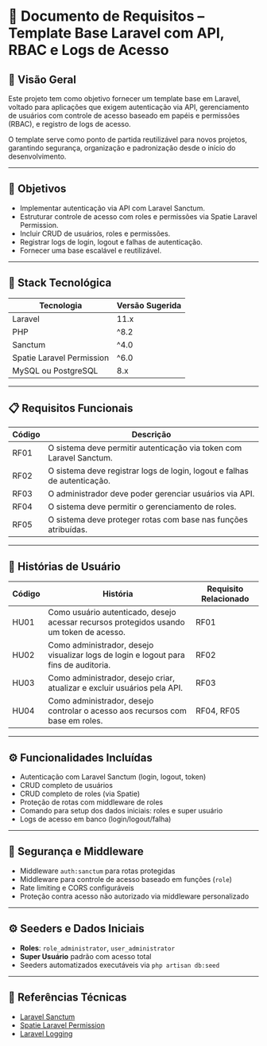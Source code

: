 # 📄 Documento de Requisitos – Template Base Laravel com API, RBAC e Logs de Acesso

## 📘 Visão Geral
Este projeto tem como objetivo fornecer um template base em Laravel, voltado para aplicações que exigem autenticação via API, gerenciamento de usuários com controle de acesso baseado em papéis e permissões (RBAC), e registro de logs de acesso.

O template serve como ponto de partida reutilizável para novos projetos, garantindo segurança, organização e padronização desde o início do desenvolvimento.

---

## 🎯 Objetivos

- Implementar autenticação via API com Laravel Sanctum.
- Estruturar controle de acesso com roles e permissões via Spatie Laravel Permission.
- Incluir CRUD de usuários, roles e permissões.
- Registrar logs de login, logout e falhas de autenticação.
- Fornecer uma base escalável e reutilizável.

---

## 🧱 Stack Tecnológica

| Tecnologia                 | Versão Sugerida |
|---------------------------|------------------|
| Laravel                   | 11.x             |
| PHP                       | ^8.2             |
| Sanctum                   | ^4.0             |
| Spatie Laravel Permission | ^6.0             |
| MySQL ou PostgreSQL       | 8.x              |

---

## 📋 Requisitos Funcionais

| Código | Descrição                                                                |
|--------|--------------------------------------------------------------------------|
| RF01   | O sistema deve permitir autenticação via token com Laravel Sanctum.      |
| RF02   | O sistema deve registrar logs de login, logout e falhas de autenticação. |
| RF03   | O administrador deve poder gerenciar usuários via API.                   |
| RF04   | O sistema deve permitir o gerenciamento de roles.                        |
| RF05   | O sistema deve proteger rotas com base nas funções atribuídas.           |

---

## 👥 Histórias de Usuário

| Código | História                                                                                | Requisito Relacionado |
|--------|-----------------------------------------------------------------------------------------|------------------------|
| HU01   | Como usuário autenticado, desejo acessar recursos protegidos usando um token de acesso. | RF01                   |
| HU02   | Como administrador, desejo visualizar logs de login e logout para fins de auditoria.    | RF02                   |
| HU03   | Como administrador, desejo criar, atualizar e excluir usuários pela API.                | RF03                   |
| HU04   | Como administrador, desejo controlar o acesso aos recursos com base em roles.           | RF04, RF05             |

---

## ⚙️ Funcionalidades Incluídas

- Autenticação com Laravel Sanctum (login, logout, token)
- CRUD completo de usuários
- CRUD completo de roles (via Spatie)
- Proteção de rotas com middleware de roles
- Comando para setup dos dados iniciais: roles e super usuário
- Logs de acesso em banco (login/logout/falha)

---

## 🔐 Segurança e Middleware

- Middleware `auth:sanctum` para rotas protegidas
- Middleware para controle de acesso baseado em funções (`role`)
- Rate limiting e CORS configuráveis
- Proteção contra acesso não autorizado via middleware personalizado

---

## ⚙️ Seeders e Dados Iniciais

- **Roles**: `role_administrator`, `user_administrator`
- **Super Usuário** padrão com acesso total
- Seeders automatizados executáveis via `php artisan db:seed`

---

## 🔗 Referências Técnicas

- [Laravel Sanctum](https://laravel.com/docs/sanctum)
- [Spatie Laravel Permission](https://spatie.be/docs/laravel-permission)
- [Laravel Logging](https://laravel.com/docs/logging)
